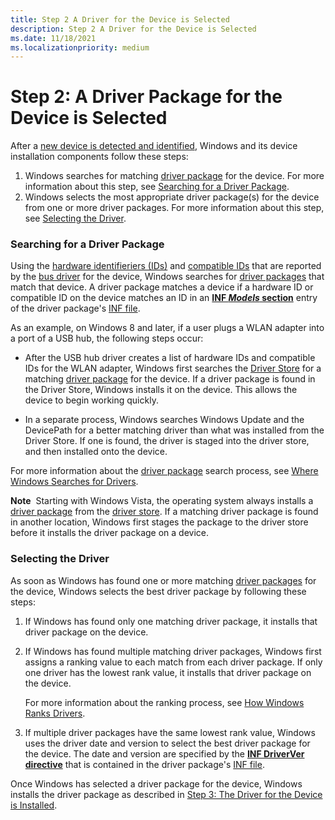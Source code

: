 ```yaml
---
title: Step 2 A Driver for the Device is Selected
description: Step 2 A Driver for the Device is Selected
ms.date: 11/18/2021
ms.localizationpriority: medium
---
```


# Step 2: A Driver Package for the Device is Selected


After a [new device is detected and identified](step-1--the-new-device-is-identified.md), Windows and its device installation components follow these steps:

1.  Windows searches for matching [driver package](driver-packages.md) for the device. For more information about this step, see [Searching for a Driver Package](#searching-for-the-driver).
2.  Windows selects the most appropriate driver package(s) for the device from one or more driver packages. For more information about this step, see [Selecting the Driver](#selecting-the-driver).

### <a href="" id="searching-for-the-driver"></a>Searching for a Driver Package

Using the [hardware identifieriers (IDs)](hardware-ids.md) and [compatible IDs](compatible-ids.md) that are reported by the [bus driver](../kernel/bus-drivers.md) for the device, Windows searches for [driver packages](driver-packages.md) that match that device. A driver package matches a device if a hardware ID or compatible ID on the device matches an ID in an [**INF *Models* section**](inf-models-section.md) entry of the driver package's [INF file](overview-of-inf-files.md).

As an example, on Windows 8 and later, if a user plugs a WLAN adapter into a port of a USB hub, the following steps occur:

-   After the USB hub driver creates a list of hardware IDs and compatible IDs for the WLAN adapter, Windows first searches the [Driver Store](driver-store.md) for a matching [driver package](driver-packages.md) for the device. If a driver package is found in the Driver Store, Windows installs it on the device. This allows the device to begin working quickly.

-   In a separate process, Windows searches Windows Update and the DevicePath for a better matching driver than what was installed from the Driver Store. If one is found, the driver is staged into the driver store, and then installed onto the device.

For more information about the [driver package](driver-packages.md) search process, see [Where Windows Searches for Drivers](./how-windows-selects-a-driver-for-a-device.md).

**Note**  Starting with Windows Vista, the operating system always installs a [driver package](driver-packages.md) from the [driver store](driver-store.md). If a matching driver package is found in another location, Windows first stages the package to the driver store before it installs the driver package on a device.

### Selecting the Driver

As soon as Windows has found one or more matching [driver packages](driver-packages.md) for the device, Windows selects the best driver package by following these steps:

1.  If Windows has found only one matching driver package, it installs that driver package on the device.

2.  If Windows has found multiple matching driver packages, Windows first assigns a ranking value to each match from each driver package. If only one driver has the lowest rank value, it installs that driver package on the device.

    For more information about the ranking process, see [How Windows Ranks Drivers](how-setup-ranks-drivers--windows-vista-and-later-.md).

3.  If multiple driver packages have the same lowest rank value, Windows uses the driver date and version to select the best driver package for the device. The date and version are specified by the [**INF DriverVer directive**](inf-driverver-directive.md) that is contained in the driver package's [INF file](overview-of-inf-files.md).

Once Windows has selected a driver package for the device, Windows installs the driver package as described in [Step 3: The Driver for the Device is Installed](step-3--the-driver-for-the-device-is-installed.md).
